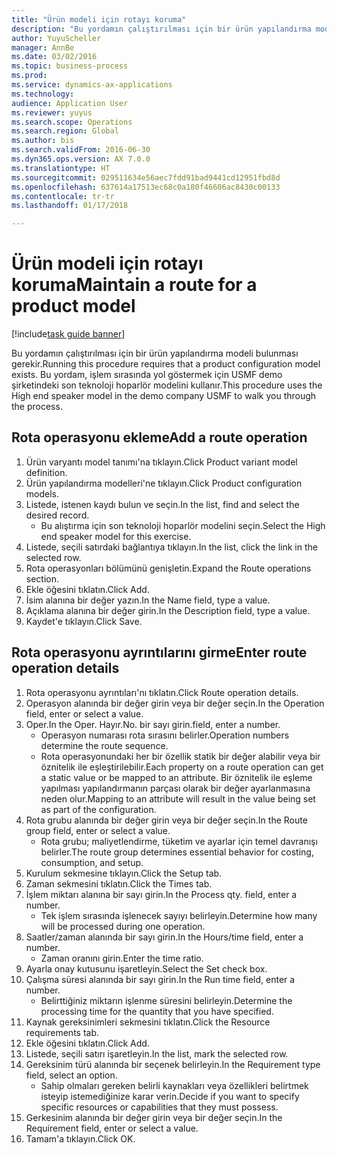 ```yaml
--- 
title: "Ürün modeli için rotayı koruma"
description: "Bu yordamın çalıştırılması için bir ürün yapılandırma modeli bulunması gerekir."
author: YuyuScheller
manager: AnnBe
ms.date: 03/02/2016
ms.topic: business-process
ms.prod: 
ms.service: dynamics-ax-applications
ms.technology: 
audience: Application User
ms.reviewer: yuyus
ms.search.scope: Operations
ms.search.region: Global
ms.author: bis
ms.search.validFrom: 2016-06-30
ms.dyn365.ops.version: AX 7.0.0
ms.translationtype: HT
ms.sourcegitcommit: 029511634e56aec7fdd91bad9441cd12951fbd8d
ms.openlocfilehash: 637614a17513ec68c0a180f46606ac8430c00133
ms.contentlocale: tr-tr
ms.lasthandoff: 01/17/2018

---
```

# <a name="maintain-a-route-for-a-product-model"></a><span data-ttu-id="7db45-103">Ürün modeli için rotayı koruma</span><span class="sxs-lookup"><span data-stu-id="7db45-103">Maintain a route for a product model</span></span>

[!include[task guide banner](../../includes/task-guide-banner.md)]

<span data-ttu-id="7db45-104">Bu yordamın çalıştırılması için bir ürün yapılandırma modeli bulunması gerekir.</span><span class="sxs-lookup"><span data-stu-id="7db45-104">Running this procedure requires that a product configuration model exists.</span></span> <span data-ttu-id="7db45-105">Bu yordam, işlem sırasında yol göstermek için USMF demo şirketindeki son teknoloji hoparlör modelini kullanır.</span><span class="sxs-lookup"><span data-stu-id="7db45-105">This procedure uses the High end speaker model in the demo company USMF to walk you through the process.</span></span>


## <a name="add-a-route-operation"></a><span data-ttu-id="7db45-106">Rota operasyonu ekleme</span><span class="sxs-lookup"><span data-stu-id="7db45-106">Add a route operation</span></span>
1. <span data-ttu-id="7db45-107">Ürün varyantı model tanımı'na tıklayın.</span><span class="sxs-lookup"><span data-stu-id="7db45-107">Click Product variant model definition.</span></span>
2. <span data-ttu-id="7db45-108">Ürün yapılandırma modelleri'ne tıklayın.</span><span class="sxs-lookup"><span data-stu-id="7db45-108">Click Product configuration models.</span></span>
3. <span data-ttu-id="7db45-109">Listede, istenen kaydı bulun ve seçin.</span><span class="sxs-lookup"><span data-stu-id="7db45-109">In the list, find and select the desired record.</span></span>
    * <span data-ttu-id="7db45-110">Bu alıştırma için son teknoloji hoparlör modelini seçin.</span><span class="sxs-lookup"><span data-stu-id="7db45-110">Select the High end speaker model for this exercise.</span></span>  
4. <span data-ttu-id="7db45-111">Listede, seçili satırdaki bağlantıya tıklayın.</span><span class="sxs-lookup"><span data-stu-id="7db45-111">In the list, click the link in the selected row.</span></span>
5. <span data-ttu-id="7db45-112">Rota operasyonları bölümünü genişletin.</span><span class="sxs-lookup"><span data-stu-id="7db45-112">Expand the Route operations section.</span></span>
6. <span data-ttu-id="7db45-113">Ekle öğesini tıklatın.</span><span class="sxs-lookup"><span data-stu-id="7db45-113">Click Add.</span></span>
7. <span data-ttu-id="7db45-114">İsim alanına bir değer yazın.</span><span class="sxs-lookup"><span data-stu-id="7db45-114">In the Name field, type a value.</span></span>
8. <span data-ttu-id="7db45-115">Açıklama alanına bir değer girin.</span><span class="sxs-lookup"><span data-stu-id="7db45-115">In the Description field, type a value.</span></span>
9. <span data-ttu-id="7db45-116">Kaydet'e tıklayın.</span><span class="sxs-lookup"><span data-stu-id="7db45-116">Click Save.</span></span>

## <a name="enter-route-operation-details"></a><span data-ttu-id="7db45-117">Rota operasyonu ayrıntılarını girme</span><span class="sxs-lookup"><span data-stu-id="7db45-117">Enter route operation details</span></span>
1. <span data-ttu-id="7db45-118">Rota operasyonu ayrıntıları'nı tıklatın.</span><span class="sxs-lookup"><span data-stu-id="7db45-118">Click Route operation details.</span></span>
2. <span data-ttu-id="7db45-119">Operasyon alanında bir değer girin veya bir değer seçin.</span><span class="sxs-lookup"><span data-stu-id="7db45-119">In the Operation field, enter or select a value.</span></span>
3. <span data-ttu-id="7db45-120">Oper.</span><span class="sxs-lookup"><span data-stu-id="7db45-120">In the Oper.</span></span> <span data-ttu-id="7db45-121">Hayır.</span><span class="sxs-lookup"><span data-stu-id="7db45-121">No.</span></span> <span data-ttu-id="7db45-122">bir sayı girin.</span><span class="sxs-lookup"><span data-stu-id="7db45-122">field, enter a number.</span></span>
    * <span data-ttu-id="7db45-123">Operasyon numarası rota sırasını belirler.</span><span class="sxs-lookup"><span data-stu-id="7db45-123">Operation numbers determine the route sequence.</span></span>  
    * <span data-ttu-id="7db45-124">Rota operasyonundaki her bir özellik statik bir değer alabilir veya bir öznitelik ile eşleştirilebilir.</span><span class="sxs-lookup"><span data-stu-id="7db45-124">Each property on a route operation can get a static value or be mapped to an attribute.</span></span> <span data-ttu-id="7db45-125">Bir öznitelik ile eşleme yapılması yapılandırmanın parçası olarak bir değer ayarlanmasına neden olur.</span><span class="sxs-lookup"><span data-stu-id="7db45-125">Mapping to an attribute will result in the value being set as part of the configuration.</span></span>  
4. <span data-ttu-id="7db45-126">Rota grubu alanında bir değer girin veya bir değer seçin.</span><span class="sxs-lookup"><span data-stu-id="7db45-126">In the Route group field, enter or select a value.</span></span>
    * <span data-ttu-id="7db45-127">Rota grubu; maliyetlendirme, tüketim ve ayarlar için temel davranışı belirler.</span><span class="sxs-lookup"><span data-stu-id="7db45-127">The route group determines essential behavior for costing, consumption, and setup.</span></span>  
5. <span data-ttu-id="7db45-128">Kurulum sekmesine tıklayın.</span><span class="sxs-lookup"><span data-stu-id="7db45-128">Click the Setup tab.</span></span>
6. <span data-ttu-id="7db45-129">Zaman sekmesini tıklatın.</span><span class="sxs-lookup"><span data-stu-id="7db45-129">Click the Times tab.</span></span>
7. <span data-ttu-id="7db45-130">İşlem miktarı alanına bir sayı girin.</span><span class="sxs-lookup"><span data-stu-id="7db45-130">In the Process qty. field, enter a number.</span></span>
    * <span data-ttu-id="7db45-131">Tek işlem sırasında işlenecek sayıyı belirleyin.</span><span class="sxs-lookup"><span data-stu-id="7db45-131">Determine how many will be processed during one operation.</span></span>  
8. <span data-ttu-id="7db45-132">Saatler/zaman alanında bir sayı girin.</span><span class="sxs-lookup"><span data-stu-id="7db45-132">In the Hours/time field, enter a number.</span></span>
    * <span data-ttu-id="7db45-133">Zaman oranını girin.</span><span class="sxs-lookup"><span data-stu-id="7db45-133">Enter the time ratio.</span></span>  
9. <span data-ttu-id="7db45-134">Ayarla onay kutusunu işaretleyin.</span><span class="sxs-lookup"><span data-stu-id="7db45-134">Select the Set check box.</span></span>
10. <span data-ttu-id="7db45-135">Çalışma süresi alanında bir sayı girin.</span><span class="sxs-lookup"><span data-stu-id="7db45-135">In the Run time field, enter a number.</span></span>
    * <span data-ttu-id="7db45-136">Belirttiğiniz miktarın işlenme süresini belirleyin.</span><span class="sxs-lookup"><span data-stu-id="7db45-136">Determine the processing time for the quantity that you have specified.</span></span>  
11. <span data-ttu-id="7db45-137">Kaynak gereksinimleri sekmesini tıklatın.</span><span class="sxs-lookup"><span data-stu-id="7db45-137">Click the Resource requirements tab.</span></span>
12. <span data-ttu-id="7db45-138">Ekle öğesini tıklatın.</span><span class="sxs-lookup"><span data-stu-id="7db45-138">Click Add.</span></span>
13. <span data-ttu-id="7db45-139">Listede, seçili satırı işaretleyin.</span><span class="sxs-lookup"><span data-stu-id="7db45-139">In the list, mark the selected row.</span></span>
14. <span data-ttu-id="7db45-140">Gereksinim türü alanında bir seçenek belirleyin.</span><span class="sxs-lookup"><span data-stu-id="7db45-140">In the Requirement type field, select an option.</span></span>
    * <span data-ttu-id="7db45-141">Sahip olmaları gereken belirli kaynakları veya özellikleri belirtmek isteyip istemediğinize karar verin.</span><span class="sxs-lookup"><span data-stu-id="7db45-141">Decide if you want to specify specific resources or capabilities that they must possess.</span></span>  
15. <span data-ttu-id="7db45-142">Gerkesinim alanında bir değer girin veya bir değer seçin.</span><span class="sxs-lookup"><span data-stu-id="7db45-142">In the Requirement field, enter or select a value.</span></span>
16. <span data-ttu-id="7db45-143">Tamam'a tıklayın.</span><span class="sxs-lookup"><span data-stu-id="7db45-143">Click OK.</span></span>


